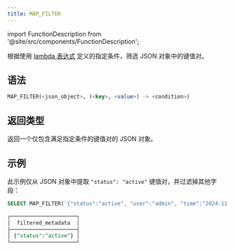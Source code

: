 ```yaml
---
title: MAP_FILTER
---
```

import FunctionDescription from '@site/src/components/FunctionDescription';

<FunctionDescription description="引入或更新于：v1.2.762"/>

根据使用 [lambda 表达式](/sql/stored-procedure-scripting/#lambda-expressions) 定义的指定条件，筛选 JSON 对象中的键值对。

## 语法

```sql
MAP_FILTER(<json_object>, (<key>, <value>) -> <condition>)
```

## 返回类型

返回一个仅包含满足指定条件的键值对的 JSON 对象。

## 示例

此示例仅从 JSON 对象中提取 `"status": "active"` 键值对，并过滤掉其他字段：

```sql
SELECT MAP_FILTER('{"status":"active", "user":"admin", "time":"2024-11-01"}'::VARIANT, (k, v) -> k = 'status') AS filtered_metadata;

┌─────────────────────┐
│  filtered_metadata  │
├─────────────────────┤
│ {"status":"active"} │
└─────────────────────┘
```
